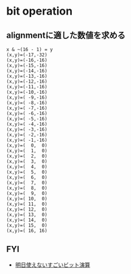 # bit operation

## alignmentに適した数値を求める
```
x & ~(16 - 1) = y
(x,y)=(-17,-32)
(x,y)=(-16,-16)
(x,y)=(-15,-16)
(x,y)=(-14,-16)
(x,y)=(-13,-16)
(x,y)=(-12,-16)
(x,y)=(-11,-16)
(x,y)=(-10,-16)
(x,y)=( -9,-16)
(x,y)=( -8,-16)
(x,y)=( -7,-16)
(x,y)=( -6,-16)
(x,y)=( -5,-16)
(x,y)=( -4,-16)
(x,y)=( -3,-16)
(x,y)=( -2,-16)
(x,y)=( -1,-16)
(x,y)=(  0,  0)
(x,y)=(  1,  0)
(x,y)=(  2,  0)
(x,y)=(  3,  0)
(x,y)=(  4,  0)
(x,y)=(  5,  0)
(x,y)=(  6,  0)
(x,y)=(  7,  0)
(x,y)=(  8,  0)
(x,y)=(  9,  0)
(x,y)=( 10,  0)
(x,y)=( 11,  0)
(x,y)=( 12,  0)
(x,y)=( 13,  0)
(x,y)=( 14,  0)
(x,y)=( 15,  0)
(x,y)=( 16, 16)
```

## FYI
* [明日使えないすごいビット演算]( https://www.slideshare.net/KMC_JP/slide-www )
